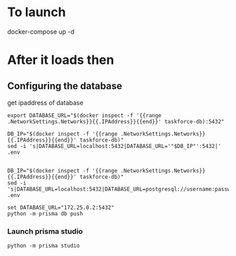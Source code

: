 

# To launch

<!-- docker network create taskforce -->
docker-compose up -d

# After it loads then


## Configuring the database

get ipaddress of database

    export DATABASE_URL="$(docker inspect -f '{{range .NetworkSettings.Networks}}{{.IPAddress}}{{end}}' taskforce-db):5432"

    DB_IP="$(docker inspect -f '{{range .NetworkSettings.Networks}}{{.IPAddress}}{{end}}' taskforce-db)"
    sed -i 's|DATABASE_URL=localhost:5432|DATABASE_URL='"$DB_IP"':5432|' .env


    DB_IP="$(docker inspect -f '{{range .NetworkSettings.Networks}}{{.IPAddress}}{{end}}' taskforce-db)"
    sed -i 's|DATABASE_URL=localhost:5432|DATABASE_URL=postgresql://username:password@'"$DB_IP"':5432/database_name|' .env

    set DATABASE_URL="172.25.0.2:5432"
    python -m prisma db push

### Launch prisma studio

    python -m prisma studio
